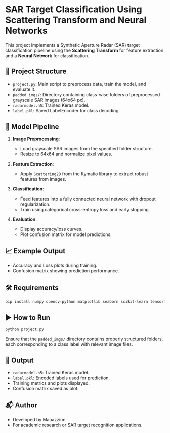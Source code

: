 # SAR Target Classification Using Scattering Transform and Neural Networks

This project implements a Synthetic Aperture Radar (SAR) target classification pipeline using the **Scattering Transform** for feature extraction and a **Neural Network** for classification.

## 📂 Project Structure

- `project.py`: Main script to preprocess data, train the model, and evaluate it.
- `padded_imgs/`: Directory containing class-wise folders of preprocessed grayscale SAR images (64x64 px).
- `radarmodel.h5`: Trained Keras model.
- `label.pkl`: Saved LabelEncoder for class decoding.

## 🧠 Model Pipeline

1. **Image Preprocessing**:
   - Load grayscale SAR images from the specified folder structure.
   - Resize to 64x64 and normalize pixel values.

2. **Feature Extraction**:
   - Apply `Scattering2D` from the Kymatio library to extract robust features from images.

3. **Classification**:
   - Feed features into a fully connected neural network with dropout regularization.
   - Train using categorical cross-entropy loss and early stopping.

4. **Evaluation**:
   - Display accuracy/loss curves.
   - Plot confusion matrix for model predictions.

## 📈 Example Output

- Accuracy and Loss plots during training.
- Confusion matrix showing prediction performance.

## 🛠 Requirements

```bash
pip install numpy opencv-python matplotlib seaborn scikit-learn tensorflow kymatio joblib
```

## ▶️ How to Run

```bash
python project.py
```

Ensure that the `padded_imgs/` directory contains properly structured folders, each corresponding to a class label with relevant image files.

## 🧾 Output

- `radarmodel.h5`: Trained Keras model.
- `label.pkl`: Encoded labels used for prediction.
- Training metrics and plots displayed.
- Confusion matrix saved as plot.

## 📬 Author

- Developed by Maaazzinn
- For academic research or SAR target recognition applications.
